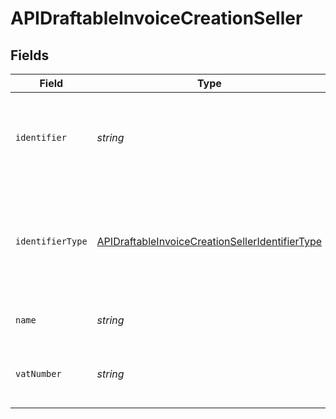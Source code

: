 # APIDraftableInvoiceCreationSeller


## Fields

| Field                                                                                                                     | Type                                                                                                                      | Required                                                                                                                  | Description                                                                                                               |
| ------------------------------------------------------------------------------------------------------------------------- | ------------------------------------------------------------------------------------------------------------------------- | ------------------------------------------------------------------------------------------------------------------------- | ------------------------------------------------------------------------------------------------------------------------- |
| `identifier`                                                                                                              | *string*                                                                                                                  | :heavy_minus_sign:                                                                                                        | Legal identifier of the business, such as its SIRET in France.                                                            |
| `identifierType`                                                                                                          | [APIDraftableInvoiceCreationSellerIdentifierType](../../models/shared/apidraftableinvoicecreationselleridentifiertype.md) | :heavy_minus_sign:                                                                                                        | Type of legal business identifier of the business, such as the SIRET in France.                                           |
| `name`                                                                                                                    | *string*                                                                                                                  | :heavy_minus_sign:                                                                                                        | Legal name of the business.                                                                                               |
| `vatNumber`                                                                                                               | *string*                                                                                                                  | :heavy_minus_sign:                                                                                                        | The VAT number of the business, if European                                                                               |